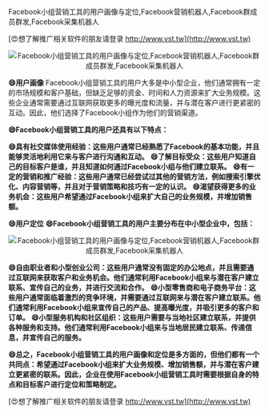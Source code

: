 Facebook小组营销工具的用户画像与定位,Facebook营销机器人,Facebook群成员群发,Facebook采集机器人

[😍想了解推广相关软件的朋友请登录 http://www.vst.tw](http://www.vst.tw)

 <center><img src="https://vst.tw/MP4/tuiguang/png/5.png" alt="Facebook小组营销工具的用户画像与定位,Facebook营销机器人,Facebook群成员群发,Facebook采集机器人"></center>

**😄用户画像**
Facebook小组营销工具的用户大多是中小型企业，他们通常拥有一定的市场规模和客户基础，但缺乏足够的资金、时间和人力资源来扩大业务规模。这些企业通常需要通过互联网获取更多的曝光度和流量，并与潜在客户进行更紧密的互动。因此，他们选择了Facebook小组作为他们的营销渠道。

**😄Facebook小组营销工具的用户还具有以下特点：**

**😄具有社交媒体使用经验：这些用户通常已经熟悉了Facebook的基本功能，并且能够灵活地利用它来与客户进行沟通和互动。**
**😄了解目标受众：这些用户知道自己的目标客户是谁，并且知道如何通过Facebook小组与他们建立联系。**
**😄有一定的营销和推广经验：这些用户通常已经尝试过其他的营销方法，例如搜索引擎优化、内容营销等，并且对于营销策略和技巧有一定的认识。**
**😄渴望获得更多的业务机会：这些用户希望通过Facebook小组来扩大自己的业务规模，并增加销售额。**

**😄用户定位**
**😄Facebook小组营销工具的用户主要分布在中小型企业中，包括：**

 <center><img src="https://vst.tw/MP4/tuiguang/png/6.png" alt="Facebook小组营销工具的用户画像与定位,Facebook营销机器人,Facebook群成员群发,Facebook采集机器人"></center>

**😄自由职业者和小型创业公司：这些用户通常没有固定的办公地点，并且需要通过互联网来获取客户和业务机会。他们通常利用Facebook小组来与潜在客户建立联系、宣传自己的业务，并进行交流和合作。**
**😄小型零售商和电子商务平台：这些用户通常面临着激烈的竞争环境，并需要通过互联网来与潜在客户建立联系。他们通常利用Facebook小组来宣传自己的产品、提高曝光度，并吸引更多的客户和订单。**
**😄小型服务机构和社区组织：这些用户需要与当地社区建立联系，并提供各种服务和支持。他们通常利用Facebook小组来与当地居民建立联系、传递信息，并宣传自己的服务。**

**😄总之，Facebook小组营销工具的用户画像和定位是多方面的，但他们都有一个共同点：希望通过Facebook小组来扩大业务规模、增加销售额，并与潜在客户建立更紧密的联系。因此，企业在使用Facebook小组营销工具时需要根据自身的特点和目标客户进行定位和策略制定。**

[😍想了解推广相关软件的朋友请登录 http://www.vst.tw](http://www.vst.tw)



